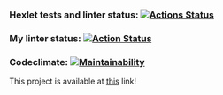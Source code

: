 ### Hexlet tests and linter status: [![Actions Status](https://github.com/maretov/frontend-project-11/actions/workflows/hexlet-check.yml/badge.svg)](https://github.com/maretov/frontend-project-11/actions)

### My linter status: [![Action Status](https://github.com/maretov/frontend-project-46/workflows/lint-and-test/badge.svg)](https://github.com/maretov/frontend-project-46/actions)

### Codeclimate: [![Maintainability](https://api.codeclimate.com/v1/badges/77b908fc484872db86f7/maintainability)](https://codeclimate.com/github/maretov/frontend-project-11/maintainability)

This project is available at [this](https://frontend-project-11-alpha-virid.vercel.app/) link!
